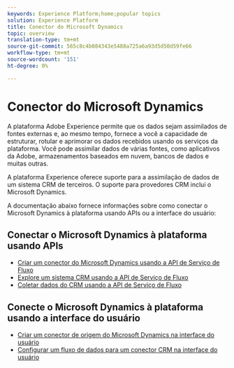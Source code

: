 ```yaml
---
keywords: Experience Platform;home;popular topics
solution: Experience Platform
title: Conector do Microsoft Dynamics
topic: overview
translation-type: tm+mt
source-git-commit: 565c8c4b084343e5488a725a6a93d5d50d59fe66
workflow-type: tm+mt
source-wordcount: '151'
ht-degree: 0%

---
```



# Conector do Microsoft Dynamics

A plataforma Adobe Experience permite que os dados sejam assimilados de fontes externas e, ao mesmo tempo, fornece a você a capacidade de estruturar, rotular e aprimorar os dados recebidos usando os serviços da plataforma. Você pode assimilar dados de várias fontes, como aplicativos da Adobe, armazenamentos baseados em nuvem, bancos de dados e muitas outras.

A plataforma Experience oferece suporte para a assimilação de dados de um sistema CRM de terceiros. O suporte para provedores CRM inclui o Microsoft Dynamics.

A documentação abaixo fornece informações sobre como conectar o Microsoft Dynamics à plataforma usando APIs ou a interface do usuário:

## Conectar o Microsoft Dynamics à plataforma usando APIs

- [Criar um conector do Microsoft Dynamics usando a API de Serviço de Fluxo](../../tutorials/api/create/crm/ms-dynamics.md)
- [Explore um sistema CRM usando a API de Serviço de Fluxo](../../tutorials/api/explore/crm.md)
- [Coletar dados do CRM usando a API de Serviço de Fluxo](../../tutorials/api/collect/crm.md)

## Conecte o Microsoft Dynamics à plataforma usando a interface do usuário

- [Criar um conector de origem do Microsoft Dynamics na interface do usuário](../../tutorials/ui/create/crm/dynamics.md)
- [Configurar um fluxo de dados para um conector CRM na interface do usuário](../../tutorials/ui/dataflow/crm.md)